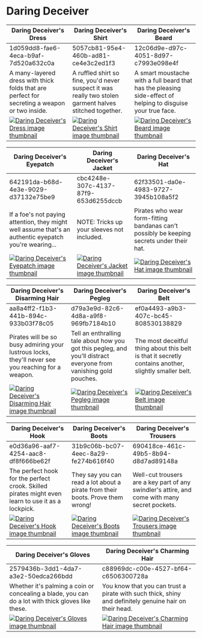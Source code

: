 # Daring Deceiver

| Daring Deceiver's Dress | Daring Deceiver's Shirt | Daring Deceiver's Beard |
| ----------------------- | ----------------------- | ----------------------- |
| 1d059dd8-fae6-4eca-b9af-7d520a632c0a | 5057cb81-95e4-460b-ad81-ce4e3c2ed1f3 | 12c06d9e-d97c-4051-8d97-c7993e098e4f |
| A many-layered dress with thick folds that are perfect for secreting a weapon or two inside. | A ruffled shirt so fine, you'd never suspect it was really two stolen garment halves stitched together. | A smart moustache with a full beard that has the pleasing side-effect of helping to disguise your true face. |
| [![Daring Deceiver's Dress image thumbnail](https://seaofthieves.wiki.gg/images/3/37/Daring_Deceiver%27s_Dress.png)](https://seaofthieves.wiki.gg/wiki/Daring_Deceiver's_Dress) | [![Daring Deceiver's Shirt image thumbnail](https://seaofthieves.wiki.gg/images/c/c7/Daring_Deceiver%27s_Shirt.png)](https://seaofthieves.wiki.gg/wiki/Daring_Deceiver's_Shirt) | [![Daring Deceiver's Beard image thumbnail](https://seaofthieves.wiki.gg/images/8/80/Daring_Deceiver%27s_Beard.png)](https://seaofthieves.wiki.gg/wiki/Daring_Deceiver's_Beard) |

| Daring Deceiver's Eyepatch | Daring Deceiver's Jacket | Daring Deceiver's Hat |
| -------------------------- | ------------------------ | --------------------- |
| 642191da-b68d-4e3e-9029-d37132e75be9 | cbc4248e-307c-4137-87f9-653d6255dccb | 62f33501-da0e-4983-9727-3945b108a5f2 |
| If a foe's not paying attention, they might well assume that's an authentic eyepatch you're wearing... | NOTE: Tricks up your sleeves not included. | Pirates who wear form-fitting bandanas can't possibly be keeping secrets under their hat. |
| [![Daring Deceiver's Eyepatch image thumbnail](https://seaofthieves.wiki.gg/images/1/1c/Daring_Deceiver%27s_Eyepatch.png)](https://seaofthieves.wiki.gg/wiki/Daring_Deceiver's_Eyepatch) | [![Daring Deceiver's Jacket image thumbnail](https://seaofthieves.wiki.gg/images/2/26/Daring_Deceiver%27s_Jacket.png)](https://seaofthieves.wiki.gg/wiki/Daring_Deceiver's_Jacket) | [![Daring Deceiver's Hat image thumbnail](https://seaofthieves.wiki.gg/images/c/cd/Daring_Deceiver%27s_Hat.png)](https://seaofthieves.wiki.gg/wiki/Daring_Deceiver's_Hat) |

| Daring Deceiver's Disarming Hair | Daring Deceiver's Pegleg | Daring Deceiver's Belt |
| -------------------------------- | ------------------------ | ---------------------- |
| aa8a4ff2-f1b3-441b-894c-933b03f78c05 | d79a3e9d-82c6-4d8a-a9f8-969fb7184b10 | ef0a4493-a9b3-407c-bc45-808530138829 |
| Pirates will be so busy admiring your lustrous locks, they'll never see you reaching for a weapon. | Tell an enthralling tale about how you got this pegleg, and you'll distract everyone from vanishing gold pouches. | The most deceitful thing about this belt is that it secretly contains another, slightly smaller belt. |
| [![Daring Deceiver's Disarming Hair image thumbnail](https://seaofthieves.wiki.gg/images/b/bd/Daring_Deceiver%27s_Disarming_Hair.png)](https://seaofthieves.wiki.gg/wiki/Daring_Deceiver's_Disarming_Hair) | [![Daring Deceiver's Pegleg image thumbnail](https://seaofthieves.wiki.gg/images/e/ee/Daring_Deceiver%27s_Pegleg.png)](https://seaofthieves.wiki.gg/wiki/Daring_Deceiver's_Pegleg) | [![Daring Deceiver's Belt image thumbnail](https://seaofthieves.wiki.gg/images/e/e8/Daring_Deceiver%27s_Belt.png)](https://seaofthieves.wiki.gg/wiki/Daring_Deceiver's_Belt) |

| Daring Deceiver's Hook | Daring Deceiver's Boots | Daring Deceiver's Trousers |
| ---------------------- | ----------------------- | -------------------------- |
| e0d36a96-aaf7-4254-aac8-df8f666be62f | 31b9c06b-bc07-4eec-8a29-fe274b616f40 | 690418ce-461c-49b5-8b94-d8d7ad89148a |
| The perfect hook for the perfect crook. Skilled pirates might even learn to use it as a lockpick. | They say you can read a lot about a pirate from their boots. Prove them wrong! | Well-cut trousers are a key part of any swindler's attire, and come with many secret pockets. |
| [![Daring Deceiver's Hook image thumbnail](https://seaofthieves.wiki.gg/images/3/3c/Daring_Deceiver%27s_Hook.png)](https://seaofthieves.wiki.gg/wiki/Daring_Deceiver's_Hook) | [![Daring Deceiver's Boots image thumbnail](https://seaofthieves.wiki.gg/images/5/52/Daring_Deceiver%27s_Boots.png)](https://seaofthieves.wiki.gg/wiki/Daring_Deceiver's_Boots) | [![Daring Deceiver's Trousers image thumbnail](https://seaofthieves.wiki.gg/images/f/f8/Daring_Deceiver%27s_Trousers.png)](https://seaofthieves.wiki.gg/wiki/Daring_Deceiver's_Trousers) |

| Daring Deceiver's Gloves | Daring Deceiver's Charming Hair |
| ------------------------ | ------------------------------- |
| 2579436b-3dd1-4da7-a3e2-50edca266bdd | c88969dc-c00e-4527-bf64-c6506300728a |
| Whether it's palming a coin or concealing a blade, you can do a lot with thick gloves like these. | You know that you can trust a pirate with such thick, shiny and definitely genuine hair on their head. |
| [![Daring Deceiver's Gloves image thumbnail](https://seaofthieves.wiki.gg/images/c/c9/Daring_Deceiver%27s_Gloves.png)](https://seaofthieves.wiki.gg/wiki/Daring_Deceiver's_Gloves) | [![Daring Deceiver's Charming Hair image thumbnail](https://seaofthieves.wiki.gg/images/e/e2/Daring_Deceiver%27s_Charming_Hair.png)](https://seaofthieves.wiki.gg/wiki/Daring_Deceiver's_Charming_Hair) |
